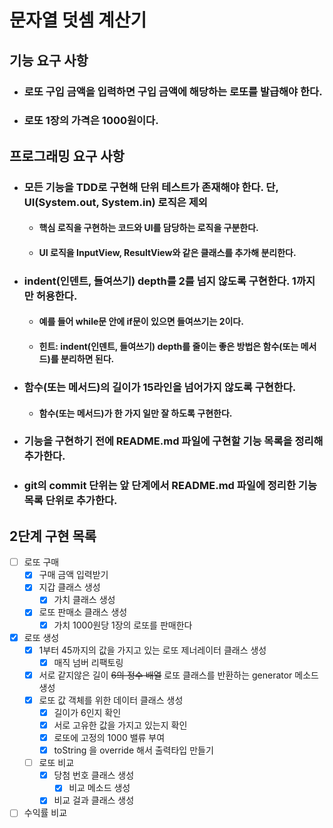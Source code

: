 # 문자열 덧셈 계산기

## 기능 요구 사항

- ### 로또 구입 금액을 입력하면 구입 금액에 해당하는 로또를 발급해야 한다.
- ### 로또 1장의 가격은 1000원이다.

## 프로그래밍 요구 사항

- ### 모든 기능을 TDD로 구현해 단위 테스트가 존재해야 한다. 단, UI(System.out, System.in) 로직은 제외
    - #### 핵심 로직을 구현하는 코드와 UI를 담당하는 로직을 구분한다.
    - #### UI 로직을 InputView, ResultView와 같은 클래스를 추가해 분리한다.
- ### indent(인덴트, 들여쓰기) depth를 2를 넘지 않도록 구현한다. 1까지만 허용한다.
    - #### 예를 들어 while문 안에 if문이 있으면 들여쓰기는 2이다.
    - #### 힌트: indent(인덴트, 들여쓰기) depth를 줄이는 좋은 방법은 함수(또는 메서드)를 분리하면 된다.
- ### 함수(또는 메서드)의 길이가 15라인을 넘어가지 않도록 구현한다.
    - #### 함수(또는 메서드)가 한 가지 일만 잘 하도록 구현한다.
- ### 기능을 구현하기 전에 README.md 파일에 구현할 기능 목록을 정리해 추가한다.
- ### git의 commit 단위는 앞 단계에서 README.md 파일에 정리한 기능 목록 단위로 추가한다.

## 2단계 구현 목록

- [ ] 로또 구매 
    - [x] 구매 금액 입력받기
    - [x] 지갑 클래스 생성
      - [x] 가치 클래스 생성
    - [x] 로또 판매소 클래스 생성
      - [x] 가치 1000원당 1장의 로또를 판매한다
- [x] 로또 생성
    - [x] 1부터 45까지의 값을 가지고 있는 로또 제너레이터 클래스 생성
      - [x] 매직 넘버 리팩토링 
    - [x] 서로 같지않은 길이 ~~6의 정수 배열~~ 로또 클래스를 반환하는 generator 메소드 생성
    - [x] 로또 값 객체를 위한 데이터 클래스 생성
      - [x] 길이가 6인지 확인
      - [x] 서로 고유한 값을 가지고 있는지 확인
      - [x] 로또에 고정의 1000 밸류 부여
      - [x] toString 을 override 해서 출력타입 만들기 
  - [ ] 로또 비교
    - [x] 당첨 번호 클래스 생성
      - [x] 비교 메소드 생성
    - [x] 비교 걸과 클래스 생성
- [ ] 수익률 비교
